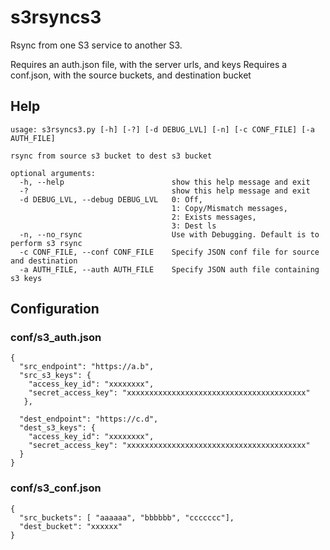 # s3rsyncs3
Rsync from one S3 service to another S3.  

Requires an auth.json file, with the server urls, and keys
Requires a conf.json, with the source buckets, and destination bucket

## Help
```
usage: s3rsyncs3.py [-h] [-?] [-d DEBUG_LVL] [-n] [-c CONF_FILE] [-a AUTH_FILE]

rsync from source s3 bucket to dest s3 bucket

optional arguments:
  -h, --help                        show this help message and exit
  -?                                show this help message and exit
  -d DEBUG_LVL, --debug DEBUG_LVL   0: Off, 
                                    1: Copy/Mismatch messages, 
                                    2: Exists messages,
                                    3: Dest ls
  -n, --no_rsync                    Use with Debugging. Default is to perform s3 rsync
  -c CONF_FILE, --conf CONF_FILE    Specify JSON conf file for source and destination
  -a AUTH_FILE, --auth AUTH_FILE    Specify JSON auth file containing s3 keys
```

## Configuration

### conf/s3_auth.json
```
{
  "src_endpoint": "https://a.b",
  "src_s3_keys": {
    "access_key_id": "xxxxxxxx",
    "secret_access_key": "xxxxxxxxxxxxxxxxxxxxxxxxxxxxxxxxxxxxxxxx"
   },

  "dest_endpoint": "https://c.d",
  "dest_s3_keys": {
    "access_key_id": "xxxxxxxx",
    "secret_access_key": "xxxxxxxxxxxxxxxxxxxxxxxxxxxxxxxxxxxxxxxx"
  }
}
```

### conf/s3_conf.json
```
{
  "src_buckets": [ "aaaaaa", "bbbbbb", "ccccccc"],
  "dest_bucket": "xxxxxx"
}
```

